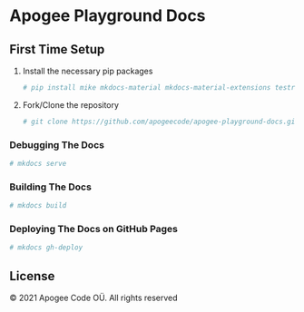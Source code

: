 # Apogee Playground Docs

## First Time Setup

1. Install the necessary pip packages

    ```bash
    # pip install mike mkdocs-material mkdocs-material-extensions testresources mkdocs-i18n mkdocs-minify-plugin mkdocs-redirects pymdown-extensions
    ```

2. Fork/Clone the repository

    ```bash
    # git clone https://github.com/apogeecode/apogee-playground-docs.git
    ```

### Debugging The Docs

```bash
# mkdocs serve
```

### Building The Docs

```bash
# mkdocs build
```

### Deploying The Docs on GitHub Pages

```bash
# mkdocs gh-deploy
```

## License

© 2021 Apogee Code OÜ. All rights reserved
